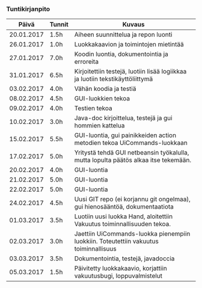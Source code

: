 ### Tuntikirjanpito
Päivä | Tunnit | Kuvaus
--------------- | ----- | ------
20.01.2017 | 1.5h | Aiheen suunnittelua ja repon luonti
26.01.2017 | 1.0h | Luokkakaavion ja toimintojen mietintää
27.01.2017 | 7.0h | Koodin luontia, dokumentointia ja erroreita
31.01.2017 | 6.5h | Kirjoitettiin testejä, luotiin lisää logiikkaa ja luotiin tekstikäyttöliittymä
03.02.2017 | 4.0h | Vähän koodia ja testiä
08.02.2017 | 4.5h | GUI-luokkien tekoa
09.02.2017 | 4.0h | Testien tekoa
10.02.2017 | 3.0h | Java-doc kirjoittelua, testejä ja gui hommien kattelua
15.02.2017 | 5.5h | GUI-luontia, gui painikkeiden action metodien tekoa UiCommands-luokkaan
17.02.2017 | 5.0h | Yritystä tehdä GUI netbeansin työkalulla, mutta lopulta päätös alkaa itse tekemään.
20.02.2017 | 4.0h | GUI-luontia
21.02.2017 | 5.0h | GUI-luontia
22.02.2017 | 5.0h | GUI-luontia
24.02.2017 | 4.5h | Uusi GIT repo (ei korjannu git ongelmaa), gui hienosääntöä, dokumentaatiota
01.03.2017 | 3.5h | Luotiin uusi luokka Hand, aloitettiin Vakuutus toiminnallisuuden tekoa.
02.03.2017 | 3.0h | Jaettiin UiCommands-luokka pienempiin luokkiin. Toteutettiin vakuutus toiminnallisuus
03.03.2017 | 3.5h | Dokumentointia, testejä, javadoccia
05.03.2017 | 1.5h | Päivitetty luokkakaavio, korjattiin vakuutusbugi, loppuvalmistelut
